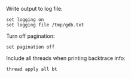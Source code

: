 Write output to log file:
```
set logging on
set logging file /tmp/gdb.txt
```

Turn off pagination:
```
set pagination off
```

Include all threads when printing backtrace info:
```
thread apply all bt
```
